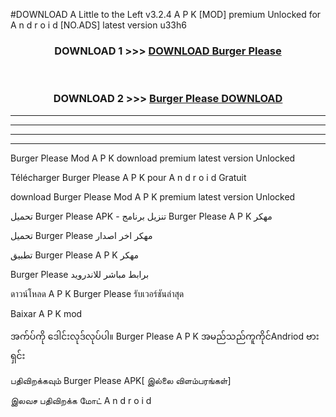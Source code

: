 #DOWNLOAD A Little to the Left v3.2.4 A P K [MOD] premium Unlocked for A n d r o i d [NO.ADS] latest version u33h6 



<div align="center">

<h3>DOWNLOAD 1 >>> <a href="https://getmod1.web.app/?judule=Btd Battles">DOWNLOAD Burger Please </a></h3><br>

<h3>DOWNLOAD 2 >>> <a href="https://getmod1.web.app/?judule=Btd Battles">Burger Please  DOWNLOAD </a></h3>

</div>


----------------------------------------------------------

----------------------------------------------------------

----------------------------------------------------------

----------------------------------------------------------


Burger Please  Mod A P K download premium latest version Unlocked

Télécharger Burger Please  A P K pour A n d r o i d Gratuit

download Burger Please  Mod A P K premium latest version Unlocked

تحميل Burger Please  APK - تنزيل برنامج Burger Please  A P K مهكر

تحميل Burger Please  مهكر اخر اصدار

تطبيق Burger Please  A P K مهكر

Burger Please  برابط مباشر للاندرويد

ดาวน์โหลด A P K Burger Please  รับเวอร์ชันล่าสุด

Baixar A P K mod

အက်ပ်ကို ဒေါင်းလုဒ်လုပ်ပါ။ Burger Please  A P K အမည်သည်ကူကိုင်Andriod ဗားရှင်း

பதிவிறக்கவும் Burger Please  APK[ இல்லை விளம்பரங்கள்] 
 
இலவச பதிவிறக்க மோட் A n d r o i d



